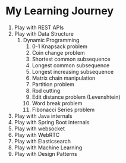 # My Learning Journey


1. Play with REST APIs
2. Play with Data Structure
   1. Dynamic Programming
         1. 0-1 Knapsack problem 
         2. Coin change problem 
         3. Shortest common subsequence
         4. Longest common subsequence
         5. Longest increasing subsequence
         6. Matrix chain manipulation
         7. Partition problem
         8. Rod cutting
         9. Edit distance problem (Levenshtein)
         10. Word break problem
         11. Fibonacci Series problem
3. Play with Java internals 
4. Play with Spring Boot internals
5. Play with websocket
6. Play with WebRTC
7. Play with Elasticsearch
8. Play with Machine Learning
9. Play with Design Patterns